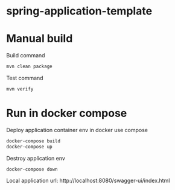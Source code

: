 # spring-application-template

# Manual build

Build command
```bash
mvn clean package
```
Test command
```bash
mvm verify
```

# Run in docker compose

Deploy application container env in docker use compose
```bash
docker-compose build
docker-compose up
```

Destroy application env
```bash
docker-compose down
```

Local application url: http://localhost:8080/swagger-ui/index.html

